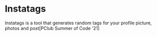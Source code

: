 # Instatags

Instatags is a tool that generates random tags for your profile picture, photos and post[PClub Summer of Code '21]
